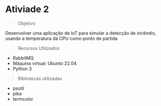<h1> Ativiade 2 </h1>

>Objetivo 
>  
Desenvolver uma aplicação de IoT para simular a detecção de incêndio, usando a temperatura da CPU como ponto de partida 

> Recursos Utilizados 
+ RabbitMQ
+ Máquina virtual: Ubunto 22.04
+ Python 3

> Bibliotecas utilizadas 
+ psutil
+ pika
+ termcolor 
